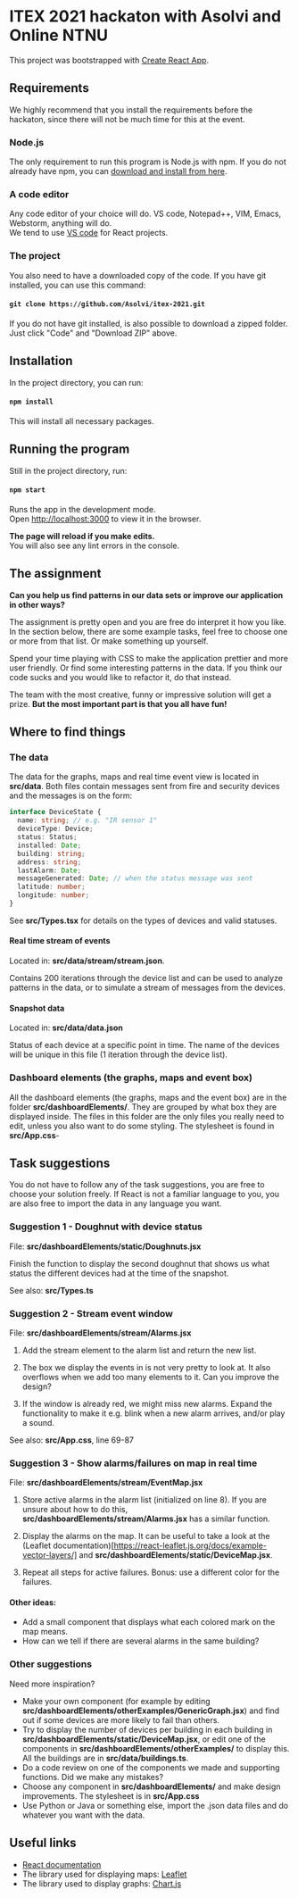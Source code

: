# ITEX 2021 hackaton with Asolvi and Online NTNU

This project was bootstrapped with [Create React App](https://github.com/facebook/create-react-app).

## Requirements

We highly recommend that you install the requirements before the hackaton, since there will not be much time for this at the event.

### Node.js

The only requirement to run this program is Node.js with npm. If you do not already have npm, you can [download and install from here](https://nodejs.org/en/download/).

### A code editor

Any code editor of your choice will do. VS code, Notepad++, VIM, Emacs, Webstorm, anything will do.\
We tend to use [VS code](https://code.visualstudio.com/download) for React projects.

### The project

You also need to have a downloaded copy of the code. If you have git installed, you can use this command:

#### `git clone https://github.com/Asolvi/itex-2021.git`

If you do not have git installed, is also possible to download a zipped folder. Just click "Code" and "Download ZIP" above.

## Installation

In the project directory, you can run:

#### `npm install`

This will install all necessary packages.

## Running the program

Still in the project directory, run:

#### `npm start`

Runs the app in the development mode.\
Open [http://localhost:3000](http://localhost:3000) to view it in the browser.

**The page will reload if you make edits.**\
You will also see any lint errors in the console.

## The assignment

**Can you help us find patterns in our data sets or improve our application in other ways?**

The assignment is pretty open and you are free do interpret it how you like. In the section below, there are some example tasks, feel free to choose one or more from that list. Or make something up yourself.

Spend your time playing with CSS to make the application prettier and more user friendly. Or find some interesting patterns in the data. If you think our code sucks and you would like to refactor it, do that instead.

The team with the most creative, funny or impressive solution will get a prize. **But the most important part is that you all have fun!**

## Where to find things

### The data

The data for the graphs, maps and real time event view is located in **src/data**.
Both files contain messages sent from fire and security devices and the messages is on the form:

```typescript
interface DeviceState {
  name: string; // e.g. "IR sensor 1"
  deviceType: Device;
  status: Status;
  installed: Date;
  building: string;
  address: string;
  lastAlarm: Date;
  messageGenerated: Date; // when the status message was sent
  latitude: number;
  longitude: number;
}
```

See **src/Types.tsx** for details on the types of devices and valid statuses.

#### Real time stream of events

Located in: **src/data/stream/stream.json**.

Contains 200 iterations through the device list and can be used to analyze patterns in the data, or to simulate a stream of messages from the devices.

#### Snapshot data

Located in: **src/data/data.json**

Status of each device at a specific point in time. The name of the devices will be unique in this file (1 iteration through the device list).

### Dashboard elements (the graphs, maps and event box)

All the dashboard elements (the graphs, maps and the event box) are in the folder **src/dashboardElements/**. They are grouped by what box they are displayed inside. The files in this folder are the only files you really need to edit, unless you also want to do some styling. The stylesheet is found in **src/App.css**-

## Task suggestions

You do not have to follow any of the task suggestions, you are free to choose your solution freely. If React is not a familiar language to you, you are also free to import the data in any language you want.

### Suggestion 1 - Doughnut with device status

File: **src/dashboardElements/static/Doughnuts.jsx**

Finish the function to display the second doughnut that shows us what status the different devices had at the time of the snapshot.

See also: **src/Types.ts**

### Suggestion 2 - Stream event window

File: **src/dashboardElements/stream/Alarms.jsx**

1. Add the stream element to the alarm list and return the new list.

2. The box we display the events in is not very pretty to look at.
   It also overflows when we add too many elements to it.
   Can you improve the design?

3. If the window is already red, we might miss new alarms.
   Expand the functionality to make it e.g. blink when a new alarm arrives,
   and/or play a sound.

See also: **src/App.css**, line 69-87

### Suggestion 3 - Show alarms/failures on map in real time

File: **src/dashboardElements/stream/EventMap.jsx**

1. Store active alarms in the alarm list (initialized on line 8).
   If you are unsure about how to do this, **src/dashboardElements/stream/Alarms.jsx**
   has a similar function.

2. Display the alarms on the map. It can be useful to take a look at the (Leaflet documentation)[https://react-leaflet.js.org/docs/example-vector-layers/] and **src/dashboardElements/static/DeviceMap.jsx**.

3. Repeat all steps for active failures. Bonus: use a different color for the failures.

#### Other ideas:

- Add a small component that displays what each colored mark on the map means.
- How can we tell if there are several alarms in the same building?

### Other suggestions

Need more inspiration?

- Make your own component (for example by editing **src/dashboardElements/otherExamples/GenericGraph.jsx**) and find out if some devices are more likely to fail than others.
- Try to display the number of devices per building in each building in **src/dashboardElements/static/DeviceMap.jsx**, or edit one of the components in **src/dashboardElements/otherExamples/** to display this. All the buildings are in **src/data/buildings.ts**.
- Do a code review on one of the components we made and supporting functions. Did we make any mistakes?
- Choose any component in **src/dashboardElements/** and make design improvements. The stylesheet is in **src/App.css**
- Use Python or Java or something else, import the .json data files and do whatever you want with the data.

## Useful links

- [React documentation](https://reactjs.org/)
- The library used for displaying maps: [Leaflet](https://react-leaflet.js.org/docs/example-popup-marker/)
- The library used to display graphs: [Chart.js](https://reactchartjs.github.io/react-chartjs-2)
